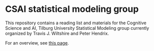 # CSAI statistical modeling group
This repository contains a reading list and materials for the Cognitive Science and AI, Tilburg University Statistical Modeling group currently organized by Travis J. Wiltshire and Peter Hendrix.  

For an overview, see [this page](https://travisjwiltshire.github.io/CSAI_statistical_modeling_group/).